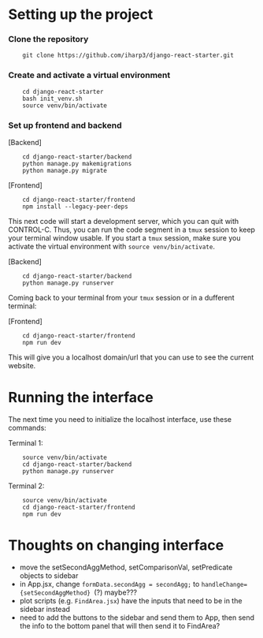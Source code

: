 # Setting up the project

### Clone the repository

        git clone https://github.com/iharp3/django-react-starter.git

### Create and activate a virtual environment

        cd django-react-starter
        bash init_venv.sh
        source venv/bin/activate

### Set up frontend and backend

[Backend]

        cd django-react-starter/backend
        python manage.py makemigrations
        python manage.py migrate

[Frontend]

        cd django-react-starter/frontend
        npm install --legacy-peer-deps

This next code will start a development server, which you can quit with CONTROL-C. Thus, you can run the code segment in a `tmux` session to keep your terminal window usable. If you start a `tmux` session, make sure you activate the virtual environment with `source venv/bin/activate`.

[Backend]

        cd django-react-starter/backend
        python manage.py runserver
    
Coming back to your terminal from your `tmux` session or in a dufferent terminal:

[Frontend]

        cd django-react-starter/frontend
        npm run dev
    
This will give you a localhost domain/url that you can use to see the current website.

# Running the interface

The next time you need to initialize the localhost interface, use these commands:

Terminal 1:

        source venv/bin/activate
        cd django-react-starter/backend
        python manage.py runserver

Terminal 2:

        source venv/bin/activate
        cd django-react-starter/frontend
        npm run dev

<!-- # Editing the interface

Need to change for dropdown menu 

* App.jsx is the parent
* components are the children that pass information to the parent


Adding different plots to the tabs:
In three_plots.jsx
* import `NewPlot` (the name of the new plot) from the file you define it it: `./NewPlot`.
* add functions `handleNewPlot`, and `newPlotImage` inside `const Tabs = ({})`.

Inside each of the three panels: 
*  add a new tab inside the `<TabMui> </TabMui>` object.

                <Tab label="Plot Name" />

* add a custom tab panel that displays the plot inside the `</Box> </Box>` object.

                <CustomTabPanel value={tabNum[panel number]} index={[unique index=j]} {...a11yProps(j)}>
                <NewPlot
                    handleNewPlot={handleNewPlot} 
                    newPlotImage={newPlotImage} 
                    handleChange={setSecondAggMethod} <-- only if necessary
                    formData={formData} />
              </CustomTabPanel>

* add a property type for the `handleNewPlot` and `NewPlotImage` you added.

                handleNewPlot: PropTypes.func,
                newPlotImage: PropTypes.object, -->


# Thoughts on changing interface

* move the setSecondAggMethod, setComparisonVal, setPredicate objects to sidebar
* in App.jsx, change `formData.secondAgg = secondAgg;` to `handleChange={setSecondAggMethod} `(?) maybe???
* plot scripts (e.g. `FindArea.jsx`) have the inputs that need to be in the sidebar instead
* need to add the buttons to the sidebar and send them to App, then send the info to the bottom panel that will then send it to FindArea?


